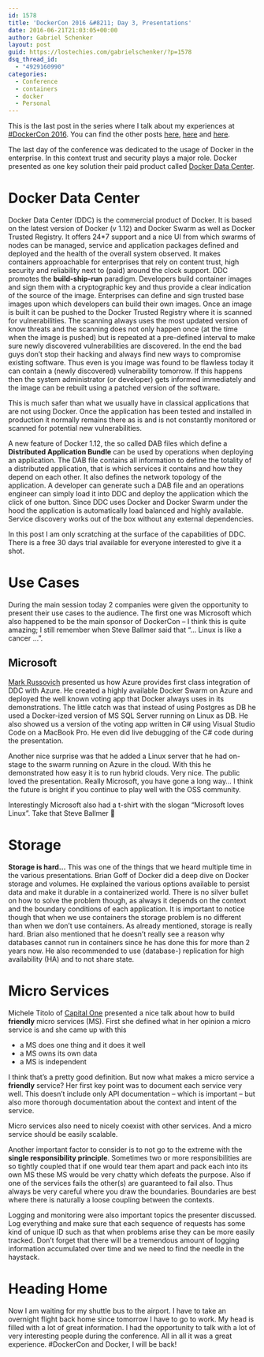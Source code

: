 ```yaml
---
id: 1578
title: 'DockerCon 2016 &#8211; Day 3, Presentations'
date: 2016-06-21T21:03:05+00:00
author: Gabriel Schenker
layout: post
guid: https://lostechies.com/gabrielschenker/?p=1578
dsq_thread_id:
  - "4929160990"
categories:
  - Conference
  - containers
  - docker
  - Personal
---
```

This is the last post in the series where I talk about my experiences at [#DockerCon 2016](http://2016.dockercon.com). You can find the other posts [here](https://lostechies.com/gabrielschenker/2016/06/19/dockercon-2016-day-of-arrival/), [here](https://lostechies.com/gabrielschenker/2016/06/20/day-1-workshop-and-registration/) and [here](https://lostechies.com/gabrielschenker/2016/06/21/dockercon-2016-day-2-presentations/).

The last day of the conference was dedicated to the usage of Docker in the enterprise. In this context trust and security plays a major role. Docker presented as one key solution their paid product called [Docker Data Center](https://www.docker.com/products/overview#/docker_datacenter).

# Docker Data Center

Docker Data Center (DDC) is the commercial product of Docker. It is based on the latest version of Docker (v 1.12) and Docker Swarm as well as Docker Trusted Registry. It offers 24*7 support and a nice UI from which swarms of nodes can be managed, service and application packages defined and deployed and the health of the overall system observed. It makes containers approachable for enterprises that rely on content trust, high security and reliability next to (paid) around the clock support. DDC promotes the **build-ship-run** paradigm. Developers build container images and sign them with a cryptographic key and thus provide a clear indication of the source of the image. Enterprises can define and sign trusted base images upon which developers can build their own images. Once an image is built it can be pushed to the Docker Trusted Registry where it is scanned for vulnerabilities. The scanning always uses the most updated version of know threats and the scanning does not only happen once (at the time when the image is pushed) but is repeated at a pre-defined interval to make sure newly discovered vulnerabilities are discovered. In the end the bad guys don&#8217;t stop their hacking and always find new ways to compromise existing software. Thus even is you image was found to be flawless today it can contain a (newly discovered) vulnerability tomorrow. If this happens then the system administrator (or developer) gets informed immediately and the image can be rebuilt using a patched version of the software.

This is much safer than what we usually have in classical applications that are not using Docker. Once the application has been tested and installed in production it normally remains there as is and is not constantly monitored or scanned for potential new vulnerabilities.

A new feature of Docker 1.12, the so called DAB files which define a **Distributed Application Bundle** can be used by operations when deploying an application. The DAB file contains all information to define the totality of a distributed application, that is which services it contains and how they depend on each other. It also defines the network topology of the application. A developer can generate such a DAB file and an operations engineer can simply load it into DDC and deploy the application which the click of one button. Since DDC uses Docker and Docker Swarm under the hood the application is automatically load balanced and highly available. Service discovery works out of the box without any external dependencies.

In this post I am only scratching at the surface of the capabilities of DDC. There is a free 30 days trial available for everyone interested to give it a shot.

# Use Cases

During the main session today 2 companies were given the opportunity to present their use cases to the audience. The first one was Microsoft which also happened to be the main sponsor of DockerCon &#8211; I think this is quite amazing; I still remember when Steve Ballmer said that &#8220;&#8230; Linux is like a cancer &#8230;&#8221;.

## Microsoft

[Mark Russovich](https://azure.microsoft.com/en-us/blog/author/markruss/) presented us how Azure provides first class integration of DDC with Azure. He created a highly available Docker Swarm on Azure and deployed the well known voting app that Docker always uses in its demonstrations. The little catch was that instead of using Postgres as DB he used a Docker-ized version of MS SQL Server running on Linux as DB. He also showed us a version of the voting app written in C# using Visual Studio Code on a MacBook Pro. He even did live debugging of the C# code during the presentation.

Another nice surprise was that he added a Linux server that he had on-stage to the swarm running on Azure in the cloud. With this he demonstrated how easy it is to run hybrid clouds. Very nice. The public loved the presentation. Really Microsoft, you have gone a long way&#8230; I think the future is bright if you continue to play well with the OSS community.

Interestingly Microsoft also had a t-shirt with the slogan &#8220;Microsoft loves Linux&#8221;. Take that Steve Ballmer 🙂

# Storage

**Storage is hard&#8230;** This was one of the things that we heard multiple time in the various presentations. Brian Goff of Docker did a deep dive on Docker storage and volumes. He explained the various options available to persist data and make it durable in a containerized world. There is no silver bullet on how to solve the problem though, as always it depends on the context and the boundary conditions of each application. It is important to notice though that when we use containers the storage problem is no different than when we don&#8217;t use containers. As already mentioned, storage is really hard. Brian also mentioned that he doesn&#8217;t really see a reason why databases cannot run in containers since he has done this for more than 2 years now. He also recommended to use (database-) replication for high availability (HA) and to not share state.

# Micro Services

Michele Titolo of [Capital One](http://www.capitalone.com) presented a nice talk about how to build **friendly** micro services (MS). First she defined what in her opinion a micro service is and she came up with this

  * a MS does one thing and it does it well 
  * a MS owns its own data 
  * a MS is independent

I think that&#8217;s a pretty good definition. But now what makes a micro service a **friendly** service? Her first key point was to document each service very well. This doesn&#8217;t include only API documentation &#8211; which is important &#8211; but also more thorough documentation about the context and intent of the service.

Micro services also need to nicely coexist with other services. And a micro service should be easily scalable.

Another important factor to consider is to not go to the extreme with the **single responsibility principle**. Sometimes two or more responsibilities are so tightly coupled that if one would tear them apart and pack each into its own MS these MS would be very chatty which defeats the purpose. Also if one of the services fails the other(s) are guaranteed to fail also. Thus always be very careful where you draw the boundaries. Boundaries are best where there is naturally a loose coupling between the contexts.

Logging and monitoring were also important topics the presenter discussed. Log everything and make sure that each sequence of requests has some kind of unique ID such as that when problems arise they can be more easily tracked. Don&#8217;t forget that there will be a tremendous amount of logging information accumulated over time and we need to find the needle in the haystack.

# Heading Home

Now I am waiting for my shuttle bus to the airport. I have to take an overnight flight back home since tomorrow I have to go to work. My head is filled with a lot of great information. I had the opportunity to talk with a lot of very interesting people during the conference. All in all it was a great experience. #DockerCon and Docker, I will be back!